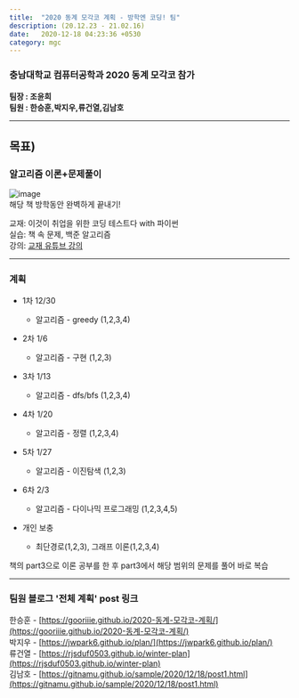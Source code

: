 ```yaml
---
title:  "2020 동계 모각코 계획 - 방학엔 코딩! 팀"
description: (20.12.23 - 21.02.16)
date:   2020-12-18 04:23:36 +0530
category: mgc
---
```

### 충남대학교 컴퓨터공학과 2020 동계 모각코 참가
**팀장 : 조윤희**  
**팀원 : 한승훈,박지우,류건열,김남호**  

---  

## 목표)
### 알고리즘 이론+문제풀이
![image](https://user-images.githubusercontent.com/26339800/102586467-93081600-414d-11eb-9d6e-df4b4f9d81bc.png)  
해당 책 방학동안 완벽하게 끝내기!   

교재: 이것이 취업을 위한 코딩 테스트다 with 파이썬  
실습: 책 속 문제, 백준 알고리즘  
강의: [교재 유튜브 강의](https://www.youtube.com/playlist?list=PLRx0vPvlEmdAghTr5mXQxGpHjWqSz0dgC)  

---  

### 계획

+ 1차 12/30
  - 알고리즘 - greedy (1,2,3,4)

+ 2차 1/6
  - 알고리즘 - 구현 (1,2,3)

+ 3차 1/13
  - 알고리즘 - dfs/bfs (1,2,3,4)

+ 4차 1/20
  - 알고리즘 - 정렬 (1,2,3,4)

+ 5차 1/27
  - 알고리즘 - 이진탐색 (1,2,3) 

+ 6차 2/3
  - 알고리즘 - 다이나믹 프로그래밍 (1,2,3,4,5)
  
+ 개인 보충
  - 최단경로(1,2,3), 그래프 이론(1,2,3,4)  
  
  
책의 part3으로 이론 공부를 한 후 part3에서 해당 범위의 문제를 풀어 바로 복습  
      
---       
      
### 팀원 블로그 '전체 계획' post 링크  
한승훈 - [https://gooriiie.github.io/2020-동계-모각코-계획/](https://gooriiie.github.io/2020-동계-모각코-계획/)  
박지우 - [https://jwpark6.github.io/plan/](https://jwpark6.github.io/plan/)  
류건열 - [https://rjsduf0503.github.io/winter-plan](https://rjsduf0503.github.io/winter-plan)  
김남호 - [https://gitnamu.github.io/sample/2020/12/18/post1.html](https://gitnamu.github.io/sample/2020/12/18/post1.html)

